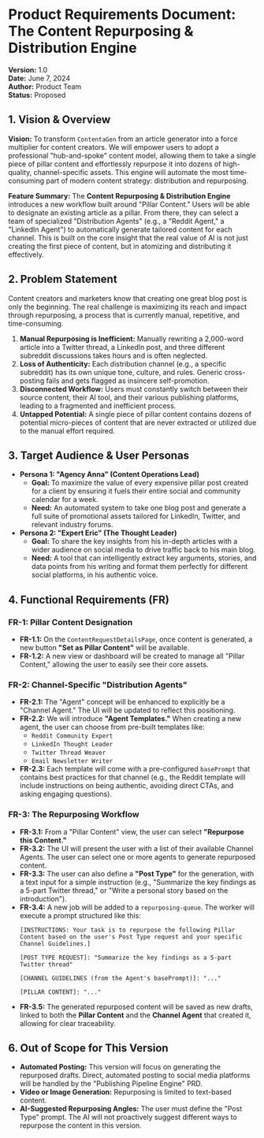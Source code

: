 # Product Requirements Document: The Content Repurposing & Distribution Engine

**Version:** 1.0  
**Date:** June 7, 2024  
**Author:** Product Team  
**Status:** Proposed

## 1. Vision & Overview

**Vision:**
To transform `ContentaGen` from an article generator into a force multiplier for content creators. We will empower users to adopt a professional "hub-and-spoke" content model, allowing them to take a single piece of pillar content and effortlessly repurpose it into dozens of high-quality, channel-specific assets. This engine will automate the most time-consuming part of modern content strategy: distribution and repurposing.

**Feature Summary:**
The **Content Repurposing & Distribution Engine** introduces a new workflow built around "Pillar Content." Users will be able to designate an existing article as a pillar. From there, they can select a team of specialized "Distribution Agents" (e.g., a "Reddit Agent," a "LinkedIn Agent") to automatically generate tailored content for each channel. This is built on the core insight that the real value of AI is not just creating the first piece of content, but in atomizing and distributing it effectively.

## 2. Problem Statement

Content creators and marketers know that creating one great blog post is only the beginning. The real challenge is maximizing its reach and impact through repurposing, a process that is currently manual, repetitive, and time-consuming.
1.  **Manual Repurposing is Inefficient:** Manually rewriting a 2,000-word article into a Twitter thread, a LinkedIn post, and three different subreddit discussions takes hours and is often neglected.
2.  **Loss of Authenticity:** Each distribution channel (e.g., a specific subreddit) has its own unique tone, culture, and rules. Generic cross-posting fails and gets flagged as insincere self-promotion.
3.  **Disconnected Workflow:** Users must constantly switch between their source content, their AI tool, and their various publishing platforms, leading to a fragmented and inefficient process.
4.  **Untapped Potential:** A single piece of pillar content contains dozens of potential micro-pieces of content that are never extracted or utilized due to the manual effort required.

## 3. Target Audience & User Personas

*   **Persona 1: "Agency Anna" (Content Operations Lead)**
    *   **Goal:** To maximize the value of every expensive pillar post created for a client by ensuring it fuels their entire social and community calendar for a week.
    *   **Need:** An automated system to take one blog post and generate a full suite of promotional assets tailored for LinkedIn, Twitter, and relevant industry forums.
*   **Persona 2: "Expert Eric" (The Thought Leader)**
    *   **Goal:** To share the key insights from his in-depth articles with a wider audience on social media to drive traffic back to his main blog.
    *   **Need:** A tool that can intelligently extract key arguments, stories, and data points from his writing and format them perfectly for different social platforms, in his authentic voice.

## 4. Functional Requirements (FR)

### FR-1: Pillar Content Designation
*   **FR-1.1:** On the `ContentRequestDetailsPage`, once content is generated, a new button **"Set as Pillar Content"** will be available.
*   **FR-1.2:** A new view or dashboard will be created to manage all "Pillar Content," allowing the user to easily see their core assets.

### FR-2: Channel-Specific "Distribution Agents"
*   **FR-2.1:** The "Agent" concept will be enhanced to explicitly be a "Channel Agent." The UI will be updated to reflect this positioning.
*   **FR-2.2:** We will introduce **"Agent Templates."** When creating a new agent, the user can choose from pre-built templates like:
    *   `Reddit Community Expert`
    *   `LinkedIn Thought Leader`
    *   `Twitter Thread Weaver`
    *   `Email Newsletter Writer`
*   **FR-2.3:** Each template will come with a pre-configured `basePrompt` that contains best practices for that channel (e.g., the Reddit template will include instructions on being authentic, avoiding direct CTAs, and asking engaging questions).

### FR-3: The Repurposing Workflow
*   **FR-3.1:** From a "Pillar Content" view, the user can select **"Repurpose this Content."**
*   **FR-3.2:** The UI will present the user with a list of their available Channel Agents. The user can select one or more agents to generate repurposed content.
*   **FR-3.3:** The user can also define a **"Post Type"** for the generation, with a text input for a simple instruction (e.g., "Summarize the key findings as a 5-part Twitter thread," or "Write a personal story based on the introduction").
*   **FR-3.4:** A new job will be added to a `repurposing-queue`. The worker will execute a prompt structured like this:
    ```
    [INSTRUCTIONS: Your task is to repurpose the following Pillar Content based on the user's Post Type request and your specific Channel Guidelines.]

    [POST TYPE REQUEST]: "Summarize the key findings as a 5-part Twitter thread"

    [CHANNEL GUIDELINES (from the Agent's basePrompt)]: "..."

    [PILLAR CONTENT]: "..."
    ```
*   **FR-3.5:** The generated repurposed content will be saved as new drafts, linked to both the **Pillar Content** and the **Channel Agent** that created it, allowing for clear traceability.

## 6. Out of Scope for This Version

*   **Automated Posting:** This version will focus on generating the repurposed drafts. Direct, automated posting to social media platforms will be handled by the "Publishing Pipeline Engine" PRD.
*   **Video or Image Generation:** Repurposing is limited to text-based content.
*   **AI-Suggested Repurposing Angles:** The user must define the "Post Type" prompt. The AI will not proactively suggest different ways to repurpose the content in this version.
